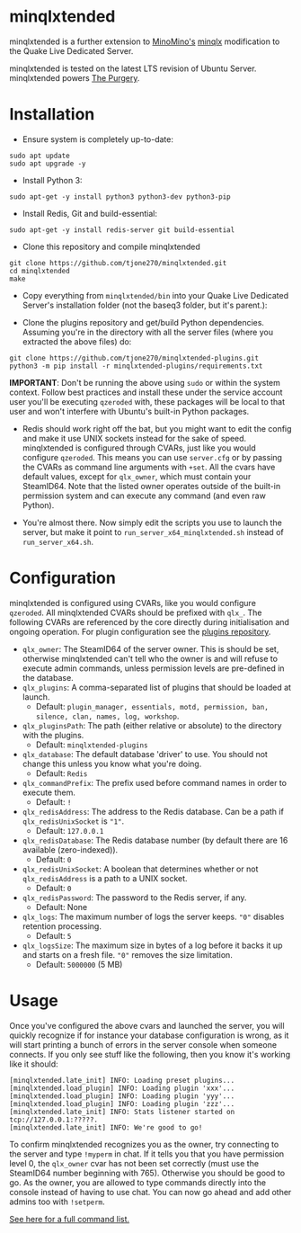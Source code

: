 minqlxtended
======
minqlxtended is a further extension to [MinoMino's](https://github.com/MinoMino) [minqlx](https://github.com/MinoMino/minqlx) modification to the Quake Live Dedicated Server.

minqlxtended is tested on the latest LTS revision of Ubuntu Server.
minqlxtended powers [The Purgery](https://thepurgery.com).

Installation
============
- Ensure system is completely up-to-date:
```
sudo apt update
sudo apt upgrade -y
```

- Install Python 3:
```
sudo apt-get -y install python3 python3-dev python3-pip
```

- Install Redis, Git and build-essential:
```
sudo apt-get -y install redis-server git build-essential
```

- Clone this repository and compile minqlxtended
```
git clone https://github.com/tjone270/minqlxtended.git
cd minqlxtended
make
```

- Copy everything from `minqlxtended/bin` into your Quake Live Dedicated Server's installation folder (not the baseq3 folder, but it's parent.):

- Clone the plugins repository and get/build Python dependencies. Assuming you're in the directory with all the server files (where you extracted the above files) do:
```
git clone https://github.com/tjone270/minqlxtended-plugins.git
python3 -m pip install -r minqlxtended-plugins/requirements.txt
```

**IMPORTANT**: Don't be running the above using `sudo` or within the system context. Follow best practices and install these under the service account user you'll be executing `qzeroded` with, these packages will be local to that user and won't interfere with Ubuntu's built-in Python packages.

- Redis should work right off the bat, but you might want to edit the config and make it use UNIX sockets instead for the sake of speed. minqlxtended is configured through CVARs, just like you would configure `qzeroded`. This means you can use `server.cfg` or by passing the CVARs as command line arguments with `+set`. All the cvars have default values, except for `qlx_owner`, which must contain your SteamID64. Note that the listed owner operates outside of the built-in permission system and can execute any command (and even raw Python).

- You're almost there. Now simply edit the scripts you use to launch the server, but make it point to `run_server_x64_minqlxtended.sh` instead of `run_server_x64.sh`.

Configuration
=============
minqlxtended is configured using CVARs, like you would configure `qzeroded`. All minqlxtended CVARs should be prefixed with `qlx_`. The following CVARs are referenced by the core directly during initialisation and ongoing operation. 
For plugin configuration see the [plugins repository](https://github.com/MinoMino/minqlxtended-plugins).

- `qlx_owner`: The SteamID64 of the server owner. This is should be set, otherwise minqlxtended can't tell who the owner is and will refuse to execute admin commands, unless permission levels are pre-defined in the database.
- `qlx_plugins`: A comma-separated list of plugins that should be loaded at launch.
  - Default: `plugin_manager, essentials, motd, permission, ban, silence, clan, names, log, workshop`.
- `qlx_pluginsPath`: The path (either relative or absolute) to the directory with the plugins.
  - Default: `minqlxtended-plugins`
- `qlx_database`: The default database 'driver' to use. You should not change this unless you know what you're doing.
  - Default: `Redis`
- `qlx_commandPrefix`: The prefix used before command names in order to execute them.
  - Default: `!`
- `qlx_redisAddress`: The address to the Redis database. Can be a path if `qlx_redisUnixSocket` is `"1"`.
  - Default: `127.0.0.1`
- `qlx_redisDatabase`: The Redis database number (by default there are 16 available (zero-indexed)).
  - Default: `0`
- `qlx_redisUnixSocket`: A boolean that determines whether or not `qlx_redisAddress` is a path to a UNIX socket.
  - Default: `0`
- `qlx_redisPassword`: The password to the Redis server, if any.
  - Default: None
- `qlx_logs`: The maximum number of logs the server keeps. `"0"` disables retention processing.
  - Default: `5`
- `qlx_logsSize`: The maximum size in bytes of a log before it backs it up and starts on a fresh file. `"0"` removes the size limitation.
  - Default: `5000000` (5 MB)

Usage
=====
Once you've configured the above cvars and launched the server, you will quickly recognize if for instance your database configuration is wrong, as it will start printing a bunch of errors in the server console when someone connects. If you only see stuff like the following, then you know it's working like it should:
```
[minqlxtended.late_init] INFO: Loading preset plugins...
[minqlxtended.load_plugin] INFO: Loading plugin 'xxx'...
[minqlxtended.load_plugin] INFO: Loading plugin 'yyy'...
[minqlxtended.load_plugin] INFO: Loading plugin 'zzz'...
[minqlxtended.late_init] INFO: Stats listener started on tcp://127.0.0.1:?????.
[minqlxtended.late_init] INFO: We're good to go!
```

To confirm minqlxtended recognizes you as the owner, try connecting to the server and type `!myperm` in chat.
If it tells you that you have permission level 0, the `qlx_owner` cvar has not been set correctly (must use the SteamID64 number beginning with 765). Otherwise you should be good to go. As the owner, you are allowed to type commands directly into the console instead of having to use chat. You can now go ahead and add other admins too with `!setperm`.

[See here for a full command list.](https://github.com/tjone270/minqlxtended/wiki/Command-List)
